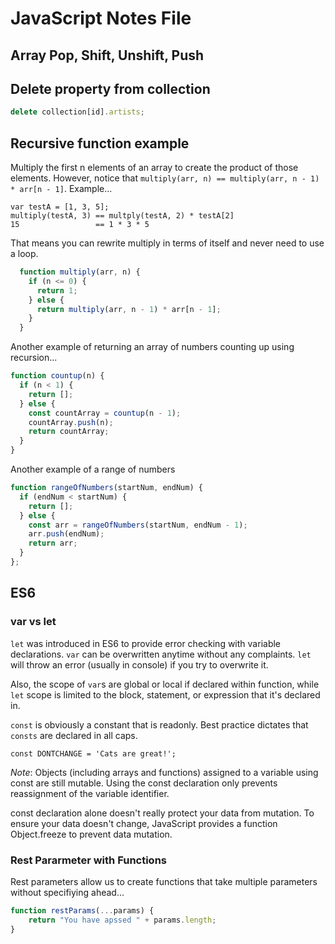 # JavaScript Notes File
## Array Pop, Shift, Unshift, Push


## Delete property from collection
```js
delete collection[id].artists;
```

## Recursive function example
Multiply the first n elements of an array to create the product of those elements.
However, notice that ```multiply(arr, n) == multiply(arr, n - 1) * arr[n - 1]```. Example...
```
var testA = [1, 3, 5];
multiply(testA, 3) == multply(testA, 2) * testA[2]
15                 == 1 * 3 * 5
```
That means you can rewrite multiply in terms of itself and never need to use a loop.
```js
  function multiply(arr, n) {
    if (n <= 0) {
      return 1;
    } else {
      return multiply(arr, n - 1) * arr[n - 1];
    }
  }
```
Another example of returning an array of numbers counting up using recursion...
```js
function countup(n) {
  if (n < 1) {
    return [];
  } else {
    const countArray = countup(n - 1);
    countArray.push(n);
    return countArray;
  }
}
```
Another example of a range of numbers
```js
function rangeOfNumbers(startNum, endNum) {
  if (endNum < startNum) {
    return [];
  } else {
    const arr = rangeOfNumbers(startNum, endNum - 1);
    arr.push(endNum);
    return arr;
  }
};
```
## ES6 
### var vs let
```let``` was introduced in ES6 to provide error checking with variable declarations. ```var``` can be overwritten anytime without any complaints. ```let``` will throw an error (usually in console) if you try to overwrite it. 

Also, the scope of ```var```s are global or local if declared within function, while ```let``` scope is limited to the block, statement, or expression that it's declared in.

```const``` is obviously a constant that is readonly. Best practice dictates that ```consts``` are declared in all caps.
```
const DONTCHANGE = 'Cats are great!';
```
_*Note*_: Objects (including arrays and functions) assigned to a variable using const are still mutable. Using the const declaration only prevents reassignment of the variable identifier. 

const declaration alone doesn't really protect your data from mutation. To ensure your data doesn't change, JavaScript provides a function Object.freeze to prevent data mutation.

### Rest Pararmeter with Functions
Rest parameters allow us to create functions that take multiple parameters without specifiying ahead...
```js
function restParams(...params) {
	return "You have apssed " + params.length;
}
